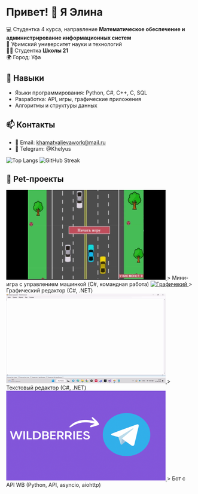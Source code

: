 # Привет! 👋 Я Элина

💻 Студентка 4 курса, направление **Математическое обеспечение и администрирование информационных систем**  
🏫 Уфимский университет науки и технологий  
👩‍🎓 Студентка **Школы 21**  
🌍 Город: Уфа  

## 🔹 Навыки
- Языки программирования: Python, C#, C++, C, SQL  
- Разработка: API, игры, графические приложения  
- Алгоритмы и структуры данных

## 📫 Контакты
- 📧 Email: khamatvalievawork@mail.ru  
- 📱 Telegram: @Khelyus


![Top Langs](https://github-readme-stats.vercel.app/api/top-langs/?username=Khelyus&layout=compact&theme=default&bg_color=d1d7ed)
![GitHub Streak](https://streak-stats.demolab.com?user=Khelyus&theme=default&hide_border=false)


## 🚀 Pet-проекты

<a href="https://github.com/Khelyus/AEGI_Game1" target="_blank">
    <img src="Game.gif" alt="Гонки" style="width: 426px; height: 240px;">
</a>  
> Мини-игра с управлением машинкой (C#, командная работа)

<a href="https://github.com/Khelyus/GraphicEditor" target="_blank">
    <img src="GE.gif" alt="Графичекий" style="width: 426px; height: 240px;">
</a>  
> Графический редактор (С#, .NET)  

<a href="https://github.com/Khelyus/TextEditor" target="_blank">
    <img src="TE.gif" alt="Текстовый" style="width: 426px; height: 240px;">
</a>  
> Текстовый редактор (С#, .NET)

<a href="https://github.com/Khelyus/public_wb_bot_without_tokens" target="_blank">
    <img src="WB_TG.png" alt="Текстовый" style="width: 426px; height: 240px;">
</a>  
> Бот с API WB (Python, API, asyncio, aiohttp)





<!--
**Khelyus/Khelyus** is a ✨ _special_ ✨ repository because its `README.md` (this file) appears on your GitHub profile.

Here are some ideas to get you started:

- 🔭 I’m currently working on ...
- 🌱 I’m currently learning ...
- 👯 I’m looking to collaborate on ...
- 🤔 I’m looking for help with ...
- 💬 Ask me about ...
- 📫 How to reach me: ...
- 😄 Pronouns: ...
- ⚡ Fun fact: ...
-->
